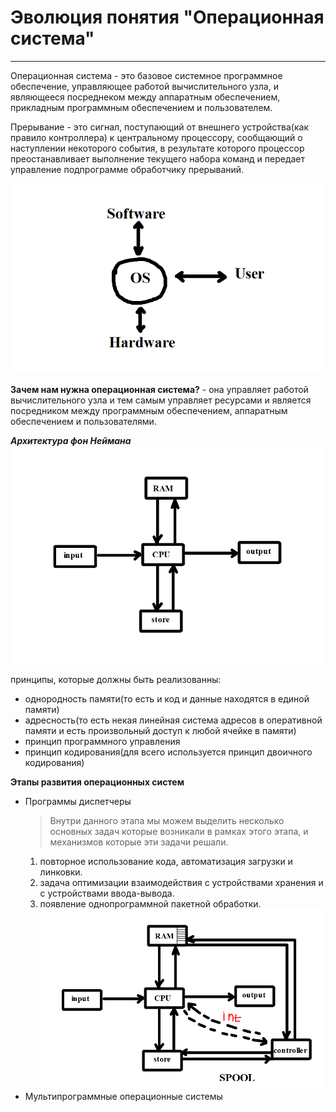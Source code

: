 # Эволюция понятия "Операционная система"
---
Операционная система - это базовое системное программное обеспечение, управляющее работой вычислительного узла, и являющееся посреднеком между аппаратным обеспечением, прикладным программным обеспечением и пользователем.

Прерывание - это сигнал, поступающий от внешнего устройства(как правило контроллера) к центральному процессору, сообщающий о наступлении некоторого события, в результате которого процессор преостанавливает выполнение текущего набора команд и передает управление подпрограмме обработчику прерываний.

![os](https://github.com/georgedem975/BookOS/blob/master/chapter_one/assets/1.png)

__Зачем нам нужна операционная система?__ - она управляет работой вычислительного узла и тем самым управляет ресурсами и является посредником между программным обеспечением, аппаратным обеспечением и пользователями.

___Архитектура фон Неймана___
![2](https://github.com/georgedem975/BookOS/blob/master/chapter_one/assets/2.png)

принципы, которые должны быть реализованны:
+ однородность памяти(то есть и код и данные находятся в единой памяти)
+ адресность(то есть некая линейная система адресов в оперативной памяти и есть произвольный доступ к любой ячейке в памяти)
+ принцип программного управления
+ принцип кодирования(для всего используется принцип двоичного кодирования)

__Этапы развития операционных систем__
+ Программы диспетчеры
    > Внутри данного этапа мы можем выделить несколько основных задач которые возникали в рамках этого этапа, и механизмов которые эти задачи решали.
    >
    1. повторное использование кода, автоматизация загрузки и линковки.
    2. задача оптимизации взаимодействия с устройствами хранения и с устройствами ввода-вывода.
    3. появление однопрограммной пакетной обработки.
![3](https://github.com/georgedem975/BookOS/blob/master/chapter_one/assets/3.png)
+ Мультипрограммные операционные системы